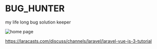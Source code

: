 # BUG_HUNTER
my life long bug solution keeper

![home page](https://github.com/user-attachments/assets/8ddd27e3-a709-40fc-9f90-1814227bed8a)

https://laracasts.com/discuss/channels/laravel/laravel-vue-js-3-tutorial
